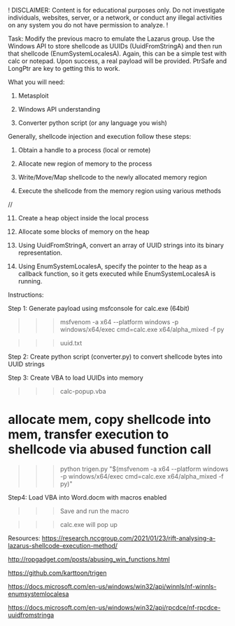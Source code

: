 ! DISCLAIMER: Content is for educational purposes only. Do not investigate individuals, websites, server, or a network, or conduct any illegal activities on any system you do not have permission to analyze. !

Task: Modify the previous macro to emulate the Lazarus group. Use the Windows API to store shellcode as UUIDs (UuidFromStringA) and then run that shellcode (EnumSystemLocalesA). Again, this can be a simple test with calc or notepad. Upon success, a real payload will be provided. PtrSafe and LongPtr are key to getting this to work.



What you will need:

1. Metasploit

2. Windows API understanding

3. Converter python script (or any language you wish)



Generally, shellcode injection and execution follow these steps:
1. Obtain a handle to a process (local or remote)

2. Allocate new region of memory to the process

3. Write/Move/Map shellcode to the newly allocated memory region

4. Execute the shellcode from the memory region using various methods

//

11. Create a heap object inside the local process

22. Allocate some blocks of memory on the heap

33. Using UuidFromStringA, convert an array of UUID strings into its binary representation.

44. Using EnumSystemLocalesA, specify the pointer to the heap as a callback function, so it gets executed while EnumSystemLocalesA is running.



Instructions:

Step 1: Generate payload using msfconsole for calc.exe (64bit)

>>> msfvenom -a x64 --platform windows -p windows/x64/exec cmd=calc.exe x64/alpha_mixed -f py

>>> uuid.txt

Step 2: Create python script (converter.py) to convert shellcode bytes into UUID strings

Step 3: Create VBA to load UUIDs into memory

>>> calc-popup.vba

# allocate mem, copy shellcode into mem, transfer execution to shellcode via abused function call

>>> python trigen.py "$(msfvenom -a x64 --platform windows -p windows/x64/exec cmd=calc.exe x64/alpha_mixed -f py)"

Step4: Load VBA into Word.docm with macros enabled

>>> Save and run the macro

>>> calc.exe will pop up




Resources:
https://research.nccgroup.com/2021/01/23/rift-analysing-a-lazarus-shellcode-execution-method/

http://ropgadget.com/posts/abusing_win_functions.html

https://github.com/karttoon/trigen

https://docs.microsoft.com/en-us/windows/win32/api/winnls/nf-winnls-enumsystemlocalesa

https://docs.microsoft.com/en-us/windows/win32/api/rpcdce/nf-rpcdce-uuidfromstringa
